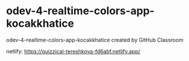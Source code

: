 # odev-4-realtime-colors-app-kocakkhatice
odev-4-realtime-colors-app-kocakkhatice created by GitHub Classroom

netlify: https://quizzical-tereshkova-fd6abf.netlify.app/
